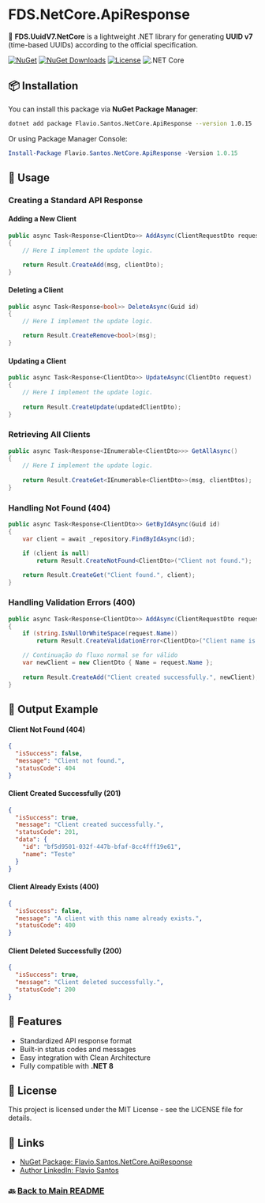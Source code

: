 # FDS.NetCore.ApiResponse

🚀 **FDS.UuidV7.NetCore** is a lightweight .NET library for generating **UUID v7** (time-based UUIDs) according to the official specification.

[![NuGet](https://img.shields.io/nuget/v/Flavio.Santos.NetCore.ApiResponse.svg)](https://www.nuget.org/packages/Flavio.Santos.NetCore.ApiResponse/)
[![NuGet Downloads](https://img.shields.io/nuget/dt/Flavio.Santos.NetCore.ApiResponse.svg)](https://www.nuget.org/packages/Flavio.Santos.NetCore.ApiResponse/)
[![License](https://img.shields.io/badge/license-MIT-blue.svg)](LICENSE)
![.NET Core](https://img.shields.io/badge/.NET%20Core-8.0-blue?logo=dotnet)

## 📦 Installation

You can install this package via **NuGet Package Manager**:

```sh
dotnet add package Flavio.Santos.NetCore.ApiResponse --version 1.0.15
```

Or using Package Manager Console:

```powershell
Install-Package Flavio.Santos.NetCore.ApiResponse -Version 1.0.15
```

## 🚀 Usage

### Creating a Standard API Response

#### Adding a New Client
```csharp
public async Task<Response<ClientDto>> AddAsync(ClientRequestDto request)
{
    // Here I implement the update logic.

    return Result.CreateAdd(msg, clientDto);
}
```

#### Deleting a Client
```csharp
public async Task<Response<bool>> DeleteAsync(Guid id)
{
    // Here I implement the update logic.

    return Result.CreateRemove<bool>(msg);
}
```

#### Updating  a Client
```csharp
public async Task<Response<ClientDto>> UpdateAsync(ClientDto request)
{
    // Here I implement the update logic.
    
    return Result.CreateUpdate(updatedClientDto);   
}
```

### Retrieving All Clients
```csharp
public async Task<Response<IEnumerable<ClientDto>>> GetAllAsync()
{
    // Here I implement the update logic.
    
    return Result.CreateGet<IEnumerable<ClientDto>>(msg, clientDtos);
}
```

###  Handling Not Found (404)
```csharp
public async Task<Response<ClientDto>> GetByIdAsync(Guid id)
{
    var client = await _repository.FindByIdAsync(id);

    if (client is null)
        return Result.CreateNotFound<ClientDto>("Client not found.");

    return Result.CreateGet("Client found.", client);
}
```

### Handling Validation Errors (400)
```csharp
public async Task<Response<ClientDto>> AddAsync(ClientRequestDto request)
{
    if (string.IsNullOrWhiteSpace(request.Name))
        return Result.CreateValidationError<ClientDto>("Client name is required.");

    // Continuação do fluxo normal se for válido
    var newClient = new ClientDto { Name = request.Name };
    
    return Result.CreateAdd("Client created successfully.", newClient);
}
```

## 📌 Output Example

#### Client Not Found (404)
```json
{
  "isSuccess": false,
  "message": "Client not found.",
  "statusCode": 404
}
```

#### Client Created Successfully (201)
```json
{
  "isSuccess": true,
  "message": "Client created successfully.",
  "statusCode": 201,
  "data": {
    "id": "bf5d9501-032f-447b-bfaf-8cc4fff19e61",
    "name": "Teste"
  }
}
```

#### Client Already Exists (400)
```json
{
  "isSuccess": false,
  "message": "A client with this name already exists.",
  "statusCode": 400
}
```

#### Client Deleted Successfully (200)
```json
{
  "isSuccess": true,
  "message": "Client deleted successfully.",
  "statusCode": 200
}
```

## 🎯 Features

- Standardized API response format  
- Built-in status codes and messages  
- Easy integration with Clean Architecture  
- Fully compatible with **.NET 8**  


## 📜 License

This project is licensed under the MIT License - see the LICENSE file for details.

## 🔗 Links

- [NuGet Package: Flavio.Santos.NetCore.ApiResponse](https://www.nuget.org/packages/Flavio.Santos.NetCore.ApiResponse/)  
- [Author LinkedIn: Flavio Santos](https://www.linkedin.com/in/flavio-santos-ti/)

### 🔙 [Back to Main README](../README.md)

